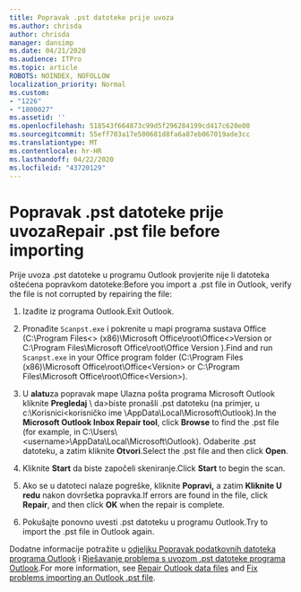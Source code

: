 ```yaml
---
title: Popravak .pst datoteke prije uvoza
ms.author: chrisda
author: chrisda
manager: dansimp
ms.date: 04/21/2020
ms.audience: ITPro
ms.topic: article
ROBOTS: NOINDEX, NOFOLLOW
localization_priority: Normal
ms.custom:
- "1226"
- "1800027"
ms.assetid: ''
ms.openlocfilehash: 518543f664873c99d5f296284199cd417c620e00
ms.sourcegitcommit: 55eff703a17e500681d8fa6a87eb067019ade3cc
ms.translationtype: MT
ms.contentlocale: hr-HR
ms.lasthandoff: 04/22/2020
ms.locfileid: "43720129"
---
```

# <a name="repair-pst-file-before-importing"></a><span data-ttu-id="5180a-102">Popravak .pst datoteke prije uvoza</span><span class="sxs-lookup"><span data-stu-id="5180a-102">Repair .pst file before importing</span></span>

<span data-ttu-id="5180a-103">Prije uvoza .pst datoteke u programu Outlook provjerite nije li datoteka oštećena popravkom datoteke:</span><span class="sxs-lookup"><span data-stu-id="5180a-103">Before you import a .pst file in Outlook, verify the file is not corrupted by repairing the file:</span></span>

1. <span data-ttu-id="5180a-104">Izađite iz programa Outlook.</span><span class="sxs-lookup"><span data-stu-id="5180a-104">Exit Outlook.</span></span>

2. <span data-ttu-id="5180a-105">Pronađite `Scanpst.exe` i pokrenite u mapi programa sustava Office (C:\Program Files\<\> (x86)\Microsoft Office\root\Office\<\>Version or C:\Program Files\Microsoft Office\root\Office Version ).</span><span class="sxs-lookup"><span data-stu-id="5180a-105">Find and run `Scanpst.exe` in your Office program folder (C:\Program Files (x86)\Microsoft Office\root\Office\<Version\> or C:\Program Files\Microsoft Office\root\Office\<Version\>).</span></span>

3. <span data-ttu-id="5180a-106">U **alatu**za popravak mape Ulazna pošta programa Microsoft Outlook kliknite **Pregledaj** \\ da\>biste pronašli .pst datoteku (na primjer, u c:\Korisnici<korisničko ime \AppData\Local\Microsoft\Outlook).</span><span class="sxs-lookup"><span data-stu-id="5180a-106">In the **Microsoft Outlook Inbox Repair tool**, click **Browse** to find the .pst file (for example, in C:\Users\\<username\>\AppData\Local\Microsoft\Outlook).</span></span> <span data-ttu-id="5180a-107">Odaberite .pst datoteku, a zatim kliknite **Otvori**.</span><span class="sxs-lookup"><span data-stu-id="5180a-107">Select the .pst file and then click **Open**.</span></span>

4. <span data-ttu-id="5180a-108">Kliknite **Start** da biste započeli skeniranje.</span><span class="sxs-lookup"><span data-stu-id="5180a-108">Click **Start** to begin the scan.</span></span>

5. <span data-ttu-id="5180a-109">Ako se u datoteci nalaze pogreške, kliknite **Popravi,** a zatim **Kliknite U redu** nakon dovršetka popravka.</span><span class="sxs-lookup"><span data-stu-id="5180a-109">If errors are found in the file, click **Repair**, and then click **OK** when the repair is complete.</span></span>

6. <span data-ttu-id="5180a-110">Pokušajte ponovno uvesti .pst datoteku u programu Outlook.</span><span class="sxs-lookup"><span data-stu-id="5180a-110">Try to import the .pst file in Outlook again.</span></span>

<span data-ttu-id="5180a-111">Dodatne informacije potražite u [odjeljku Popravak podatkovnih datoteka programa Outlook](https://support.office.com/article/25663bc3-11ec-4412-86c4-60458afc5253) i [Rješavanje problema s uvozom .pst datoteke programa Outlook](https://support.office.com/article/2d2e50dc-5c36-4ab2-ab50-f1be733b3d6e).</span><span class="sxs-lookup"><span data-stu-id="5180a-111">For more information, see [Repair Outlook data files](https://support.office.com/article/25663bc3-11ec-4412-86c4-60458afc5253) and [Fix problems importing an Outlook .pst file](https://support.office.com/article/2d2e50dc-5c36-4ab2-ab50-f1be733b3d6e).</span></span>
